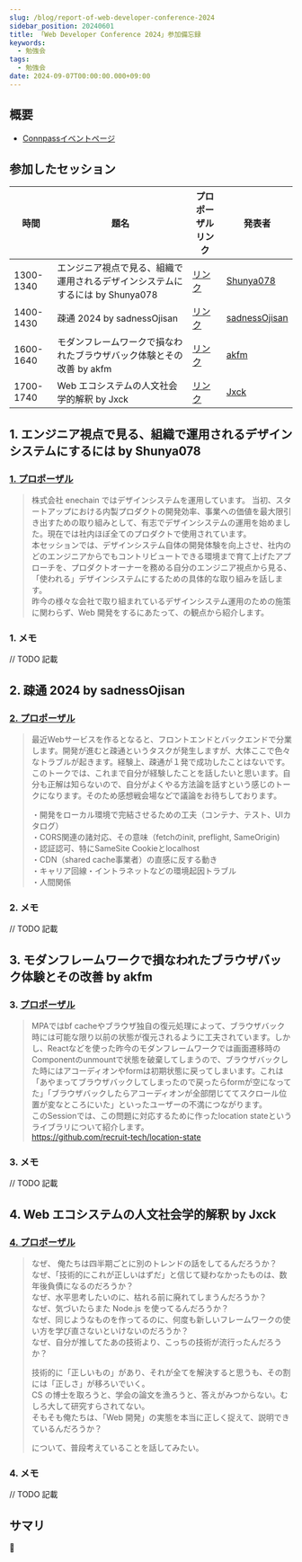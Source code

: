 ```yaml
---
slug: /blog/report-of-web-developer-conference-2024
sidebar_position: 20240601
title: 「Web Developer Conference 2024」参加備忘録
keywords:
  - 勉強会
tags:
  - 勉強会
date: 2024-09-07T00:00:00.000+09:00
---
```


## 概要

- [Connpassイベントページ](https://web-study.connpass.com/event/321711/)


## 参加したセッション

|時間|題名|プロポーザルリンク|発表者|
|-|-|-|-|
| 1300-1340 | エンジニア視点で見る、組織で運用されるデザインシステムにするには by Shunya078 | [リンク](https://fortee.jp/web-dev-conf-2024/proposal/4d3298c5-c7c5-45da-8dd2-229669780b95) | [Shunya078](https://twitter.com/_Shunya078)|
| 1400-1430 | 疎通 2024 by sadnessOjisan | [リンク](https://fortee.jp/web-dev-conf-2024/proposal/34ebf17d-53f0-4581-a2a7-e968201c6779) | [sadnessOjisan](https://twitter.com/sadnessOjisan)|
| 1600-1640 | モダンフレームワークで損なわれたブラウザバック体験とその改善 by akfm | [リンク](https://fortee.jp/web-dev-conf-2024/proposal/346be901-7ef3-4ea8-a9ae-6566eee41f46) | [akfm](https://twitter.com/akfm_sato)|
| 1700-1740 | Web エコシステムの人文社会学的解釈 by Jxck | [リンク](https://fortee.jp/web-dev-conf-2024/proposal/ec0a2cde-97d3-4252-b8db-5711ada0f5ed) | [Jxck](https://twitter.com/jxck_)|


## 1. エンジニア視点で見る、組織で運用されるデザインシステムにするには by Shunya078

### [1. プロポーザル](https://fortee.jp/web-dev-conf-2024/proposal/4d3298c5-c7c5-45da-8dd2-229669780b95)

> 株式会社 enechain ではデザインシステムを運用しています。 当初、スタートアップにおける内製プロダクトの開発効率、事業への価値を最大限引き出すための取り組みとして、有志でデザインシステムの運用を始めました。現在では社内ほぼ全てのプロダクトで使用されています。  
> 本セッションでは、デザインシステム自体の開発体験を向上させ、社内のどのエンジニアからでもコントリビュートできる環境まで育て上げたアプローチを、プロダクトオーナーを務める自分のエンジニア視点から見る、「使われる」デザインシステムにするための具体的な取り組みを話します。  
> 昨今の様々な会社で取り組まれているデザインシステム運用のための施策に関わらず、Web 開発をするにあたって、の観点から紹介します。

### 1. メモ

// TODO 記載

## 2. 疎通 2024 by sadnessOjisan

### [2. プロポーザル](https://fortee.jp/web-dev-conf-2024/proposal/34ebf17d-53f0-4581-a2a7-e968201c6779)

> 最近Webサービスを作るとなると、フロントエンドとバックエンドで分業します。開発が進むと疎通というタスクが発生しますが、大体ここで色々なトラブルが起きます。経験上、疎通が１発で成功したことはないです。このトークでは、これまで自分が経験したことを話したいと思います。自分も正解は知らないので、自分がよくやる方法論を話すという感じのトークになります。そのため感想戦会場などで議論をお待ちしております。  
> 
> ・開発をローカル環境で完結させるための工夫（コンテナ、テスト、UIカタログ）  
> ・CORS関連の諸対応、その意味（fetchのinit, preflight, SameOrigin)  
> ・認証認可、特にSameSite Cookieとlocalhost  
> ・CDN（shared cache事業者）の直感に反する動き  
> ・キャリア回線・イントラネットなどの環境起因トラブル  
> ・人間関係

### 2. メモ

// TODO 記載

## 3. モダンフレームワークで損なわれたブラウザバック体験とその改善 by akfm

### 3. [プロポーザル](https://fortee.jp/web-dev-conf-2024/proposal/346be901-7ef3-4ea8-a9ae-6566eee41f46)

> MPAではbf cacheやブラウザ独自の復元処理によって、ブラウザバック時には可能な限り以前の状態が復元されるように工夫されています。しかし、Reactなどを使った昨今のモダンフレームワークでは画面遷移時のComponentのunmountで状態を破棄してしまうので、ブラウザバックした時にはアコーディオンやformは初期状態に戻ってしまいます。これは「あやまってブラウザバックしてしまったので戻ったらformが空になってた」「ブラウザバックしたらアコーディオンが全部閉じててスクロール位置が変なところにいた」といったユーザーの不満につながります。  
> このSessionでは、この問題に対応するために作ったlocation stateというライブラリについて紹介します。  
> https://github.com/recruit-tech/location-state

### 3. メモ

// TODO 記載

## 4. Web エコシステムの人文社会学的解釈 by Jxck

### [4. プロポーザル](https://fortee.jp/web-dev-conf-2024/proposal/ec0a2cde-97d3-4252-b8db-5711ada0f5ed)

> なぜ、 俺たちは四半期ごとに別のトレンドの話をしてるんだろうか？  
> なぜ、「技術的にこれが正しいはずだ」と信じて疑わなかったものは、数年後負債になるのだろうか？  
> なぜ、水平思考したいのに、枯れる前に廃れてしまうんだろうか？  
> なぜ、気づいたらまた Node.js を使ってるんだろうか？  
> なぜ、同じようなものを作ってるのに、何度も新しいフレームワークの使い方を学び直さないといけないのだろうか？  
> なぜ、自分が推してたあの技術より、こっちの技術が流行ったんだろうか？  
>
> 技術的に「正しいもの」があり、それが全てを解決すると思うも、その割には「正しさ」が移ろいでいく。  
> CS の博士を取ろうと、学会の論文を漁ろうと、答えがみつからない。むしろ大して研究すらされてない。  
> そもそも俺たちは、「Web 開発」の実態を本当に正しく捉えて、説明できているんだろうか？  
>
> について、普段考えていることを話してみたい。

### 4. メモ

// TODO 記載

## サマリ

🍅
